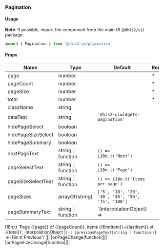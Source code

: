 ### Pagination

#### Usage

**Note**: If possible, import the component from the main UI (`@dhis2/ui`) package.

```js
import { Pagination } from '@dhis2-ui/pagination'
```

#### Props

| Name               | Type              | Default                                            | Required | Description |
| ------------------ | ----------------- | -------------------------------------------------- | -------- | ----------- |
| page               | number            |                                                    | \*       |             |
| pageCount          | number            |                                                    | \*       |             |
| pageSize           | number            |                                                    | \*       |             |
| total              | number            |                                                    | \*       |             |
| className          | string            |                                                    |          |             |
| dataTest           | string            | `'dhis2-uiwidgets-pagination'`                     |          |             |
| hidePageSelect     | boolean           |                                                    |          |             |
| hidePageSizeSelect | boolean           |                                                    |          |             |
| hidePageSummary    | boolean           |                                                    |          |             |
| nextPageText       | string │ function | `() => i18n.t('Next')`                             |          |             |
| pageSelectText     | string │ function | `() => i18n.t('Page')`                             |          |             |
| pageSizeSelectText | string │ function | `() => i18n.t('Items per page')`                   |          |             |
| pageSizes          | arrayOf(string)   | `['5', '10', '20', '30', '40', '50', '75', '100']` |          |             |
| pageSummaryText    | string │ function | `(interpolationObject) =>                          |

i18n.t(
'Page {{page}} of {{pageCount}}, items {{firstItem}}-{{lastItem}} of {{total}}',
interpolationObject
)`||| |previousPageText|string │ function|`() => i18n.t('Previous')`|||
|onPageChange|function||||
|onPageSizeChange|function||||
